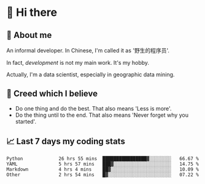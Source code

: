 # 👋 Hi there

## :speech_balloon: About me

An informal developer. In Chinese, I'm called it as '野生的程序员'.

In fact, _development_ is not my main work. It's my hobby.

Actually, I'm a data scientist, especially in geographic data mining.

## :see_no_evil: Creed which I believe

- Do one thing and do the best. That also means 'Less is more'.
- Do the thing until to the end. That also means 'Never forget why you started'.

## :chart_with_upwards_trend: Last 7 days my coding stats

<!--START_SECTION:waka-->

```text
Python             26 hrs 55 mins  ████████████████▓░░░░░░░░   66.67 %
YAML               5 hrs 57 mins   ███▓░░░░░░░░░░░░░░░░░░░░░   14.75 %
Markdown           4 hrs 4 mins    ██▓░░░░░░░░░░░░░░░░░░░░░░   10.09 %
Other              2 hrs 54 mins   █▓░░░░░░░░░░░░░░░░░░░░░░░   07.22 %
```

<!--END_SECTION:waka-->
